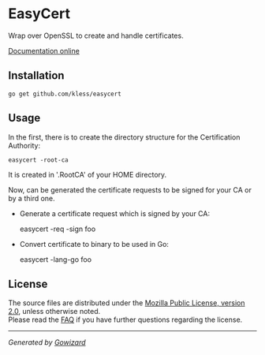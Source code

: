 EasyCert
========
Wrap over OpenSSL to create and handle certificates.

[Documentation online](http://godoc.org/github.com/kless/easycert)

## Installation

	go get github.com/kless/easycert

## Usage

In the first, there is to create the directory structure for the Certification
Authority:

	easycert -root-ca

It is created in '.RootCA' of your HOME directory.

Now, can be generated the certificate requests to be signed for your CA or by
a third one.

- Generate a certificate request which is signed by your CA:

	easycert -req -sign foo

- Convert certificate to binary to be used in Go:

	easycert -lang-go foo

## License

The source files are distributed under the [Mozilla Public License, version 2.0](http://mozilla.org/MPL/2.0/),
unless otherwise noted.  
Please read the [FAQ](http://www.mozilla.org/MPL/2.0/FAQ.html)
if you have further questions regarding the license.

* * *
*Generated by [Gowizard](https://github.com/kless/wizard)*
